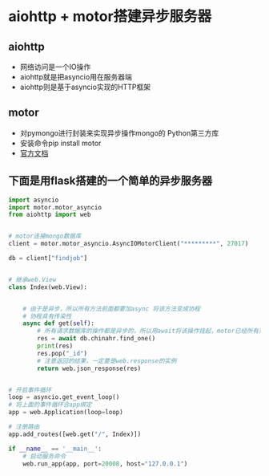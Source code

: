 # aiohttp + motor搭建异步服务器


## aiohttp
- 网络访问是一个IO操作
- aiohttp就是把asyncio用在服务器端
- aiohttp则是基于asyncio实现的HTTP框架

## motor

- 对pymongo进行封装来实现异步操作mongo的 Python第三方库
- 安装命令pip install motor
- [官方文档](https://motor.readthedocs.io/en/stable/tutorial-asyncio.html)

## 下面是用flask搭建的一个简单的异步服务器

```python
import asyncio
import motor.motor_asyncio
from aiohttp import web


# motor连接mongo数据库
client = motor.motor_asyncio.AsyncIOMotorClient("*********", 27017)

db = client["findjob"]


# 继承web.View
class Index(web.View):


	# 由于是异步，所以所有方法前面都要加async 将该方法变成协程
	# 协程具有传染性
    async def get(self):
    	# 所有请求数据库的操作都是异步的，所以用await将该操作挂起，motor已经所有对数据库操作变为一个协程对象
        res = await db.chinahr.find_one()
        print(res)
        res.pop("_id")
        # 注意返回的结果，一定要是web.response的实例
        return web.json_response(res)


# 开启事件循环
loop = asyncio.get_event_loop()
# 将上面的事件循环合app绑定
app = web.Application(loop=loop)

# 注册路由
app.add_routes([web.get("/", Index)])

if __name__ == '__main__':
	# 启动服务命令
    web.run_app(app, port=20008, host="127.0.0.1")
```